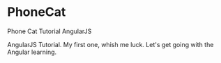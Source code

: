 PhoneCat
========

Phone Cat Tutorial AngularJS

AngularJS Tutorial. 
My first one, whish me luck.
Let's get going with the Angular learning.

